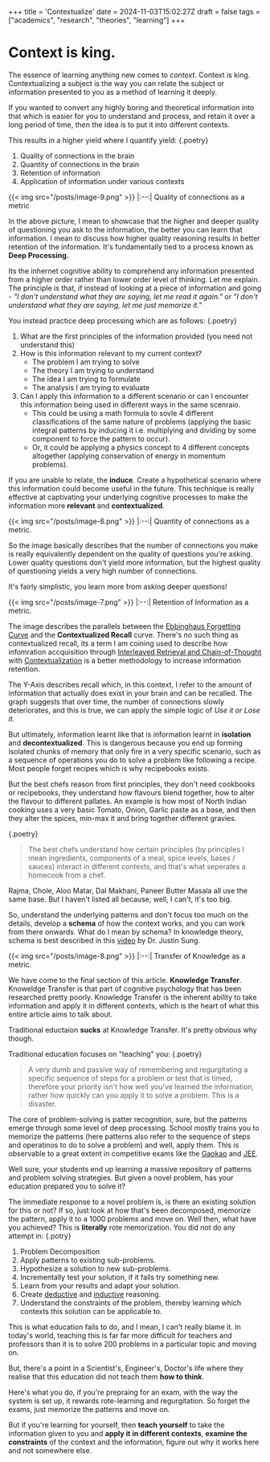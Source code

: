 +++
title = 'Contextualize'
date = 2024-11-03T15:02:27Z
draft = false
tags = ["academics", "research", "theories", "learning"]
+++

# Context is king.

The essence of learning anything new comes to *context*. Context is king.
Contextualizing a subject is the way you can relate the subject or information presented to you as a method of learning it deeply.  
  
If you wanted to convert any highly boring and theoretical information into that which is easier for you to understand and process, and retain it over a long period of time, then the idea is to put it into different contexts.  

This results in a higher yield where I quantify yield:
{.poetry}
1. Quality of connections in the brain
2. Quantity of connections in the brain
3. Retention of information
4. Application of information under various contexts

{{< img src="/posts/image-9.png" >}}
|:--:|
Quality of connections as a metric

In the above picture, I mean to showcase that the higher and deeper quality of questioning you ask to the information, the better you can learn that information.
I mean to discuss how higher quality reasoning results in better retention of the information. It's fundamentally tied to a process known as **Deep Processing.**

Its the inhernet cognitive ability to comprehend any information presented from a higher order rather than lower order level of thinking. Let me explain.
The principle is that, if instead of looking at a piece of information and going - *"I don't understand what they are saying, let me read it again."* or "*I don't understand
what they are saying, let me just memorize it."*

You instead practice deep processing which are as follows:
{.poetry}
1. What are the first principles of the information provided (you need not understand this)
2. How is this information relevant to my current context?
    - The problem I am trying to solve
    - The theory I am trying to understand
    - The idea I am trying to formulate
    - The analysis I am trying to evaluate
3. Can I apply this information to a different scenario or can I encounter this information being used in different ways
in the same scenraio.
    - This could be using a math formula to sovle 4 different classifications of the same nature of problems (applying the basic integral patterns by inducing it i.e. multiplying and dividing by some component to force the pattern to occur).
    - Or, it could be applying a physics concept to 4 different concepts altogether (applying conservation of energy in momentum problems).

If you are unable to relate, the **induce**. Create a hypothetical scenario where this information could become useful in the future.
This technique is really effective at captivating your underlying cognitive processes to make the information more **relevant** and **contextualized**.

{{< img src="/posts/image-6.png" >}}
|:--:|
Quantity of connections as a metric.

So the image basically describes that the number of connections you make is really equivalently dependent on the quality of questions you're asking. Lower quality questions don't yield more information, but the highest quality of questioning yields a very high number of connections.

It's fairly simplistic, you learn more from asking deeper questions!


{{< img src="/posts/image-7.png" >}}
|:--:|
Retention of Information as a metric.

The image describes the parallels between the [Ebbinghaus Forgetting Curve](https://en.wikipedia.org/wiki/Forgetting_curve) and the **Contextualized Recall** curve.
There's no such thing as contextualized recall, its a term I am coining used to describe how
infomration accquisition through [Interleaved Retrieval and Chain-of-Thought](https://arxiv.org/abs/2212.10509) with [Contextualization](https://en.wikipedia.org/wiki/Contextual_learning) is a better methodology to increase information retention.

The Y-Axis describes recall which, in this context, I refer to the amount of information that actually does exist in your brain and can be recalled.
The graph suggests that over time, the number of connections slowly deteriorates, and this is true, we can apply the simple logic of *Use it or Lose it.*

But ultimately, information learnt like that is information learnt in **isolation** and **decontextualized**. This is dangerous because you end up forming isolated chunks of memory that only fire in a very specific scenario, such as a sequence of operations you do to solve a problem like following a recipe. Most people forget recipes which is why recipebooks exists.

But the best chefs reason from first principles, they don't need cookbooks or recipebooks, they understand how flavours blend together, how to alter the flavour to different pallates.
An example is how most of North Indian cooking uses a very basic Tomato, Onion, Garlic paste as a base, and then they alter the spices, min-max it and bring together different gravies.

{.poetry}
> The best chefs understand how certain principles (by principles I mean ingredients, components of a meal, spice levels, bases / sauces) interact in different contexts, and that's what seperates a homecook from a chef.

Rajma, Chole, Aloo Matar, Dal Makhani, Paneer Butter Masala all use the same base. But I haven't listed all because, well, I can't, it's too big.

So, understand the underlying patterns and don't focus too much on the details, develop a **schema** of how the context works, and you can work from there onwards.
What do I mean by schema? In knowledge theory, schema is best described in this [video](https://youtu.be/hz4JKqoG_Mc?si=vup7oUI6vbMMV42P) by Dr. Justin Sung.


{{< img src="/posts/image-8.png" >}}
|:--:|
Transfer of Knowledge as a metric.

We have come to the final section of this article. **Knowledge Transfer**.
Knoweldge Transfer is that part of cognitive psychology that has been researched pretty poorly. Knowledge Transfer is the inherent ability to take information and apply it in different contexts, which is the heart of what this entire article aims to talk about.

Traditional eductaion **sucks** at Knowledge Transfer.
It's pretty obvious why though.

Traditional education focuses on "teaching" you:
{.poetry}
> A very dumb and passive way of remembering and regurgitating a specific sequence of steps for a problem or test that is timed, therefore your priority isn't how well you've learned the information, rather how quickly can you apply it to solve a problem. This is a disaster.

The core of problem-solving is patter recognition, sure, but the patterns emerge through some level of deep processing. School mostly trains you to memorize the patterns (here patterns also refer to the sequence of steps and operatinos to do to solve a problem) and well, apply them. This is observable to a great extent in competitive exams like the [Gaokao](https://en.wikipedia.org/wiki/Gaokao) and [JEE](https://en.wikipedia.org/wiki/Joint_Entrance_Examination). 

Well sure, your students end up learning a massive repository of patterns and problem solving strategies. But given a novel problem, has your education prepared you to solve it?

The immediate response to a novel problem is, is there an existing solution for this or not? If so, just look at how that's been decomposed, memorize the pattern, apply it to a 1000 problems and move on. Well then, what have you achieved? 
This is **literally** rote memorization. You did not do any attempt in:
{.potry}
1. Problem Decomposition
2. Apply patterns to existing sub-problems.
3. Hypothesize a solution to new sub-problems.
4. Incrementally test your solution, if it fails try something new.
5. Learn from your results and adapt your solution.
6. Create [deductive](https://en.wikipedia.org/wiki/Deductive_reasoning) and [inductive](https://en.wikipedia.org/wiki/Inductive_reasoning) reasoning.
7. Understand the constraints of the problem, thereby learning which contexts this solution can be applicable to.

This is what education fails to do, and I mean, I can't really blame it. In today's world, teaching this is far far more difficult for teachers and professors than it is to solve 200 problems in a particular topic and moving on.

But, there's a point in a Scientist's, Engineer's, Doctor's life where they realise that this education did not teach them **how to think**.

Here's what you do, if you're prepraing for an exam, with the way the system is set up, it rewards rote-learning and regurgitation. So forget the exams, just memorize the patterns and move on.

But if you're learning for yourself, then **teach yourself** to take the information given to you and **apply it in different contexts**, **examine the constraints** of the context and the information, figure out why it works here and not somewhere else.